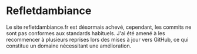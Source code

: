 ﻿# Refletdambiance


Le site refletdambiance.fr est désormais achevé, cependant, les commits ne sont pas conformes aux standards habituels. J'ai été amené à les recommencer à plusieurs reprises lors des mises à jour vers GitHub, ce qui constitue un domaine nécessitant une amélioration.
